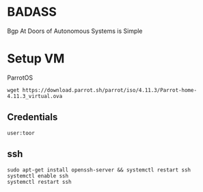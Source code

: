 # BADASS
Bgp At Doors of Autonomous Systems is Simple

# Setup VM

ParrotOS
```
wget https://download.parrot.sh/parrot/iso/4.11.3/Parrot-home-4.11.3_virtual.ova
```

## Credentials
`user:toor`

## ssh

```
sudo apt-get install openssh-server && systemctl restart ssh
systemctl enable ssh
systemctl restart ssh
```
